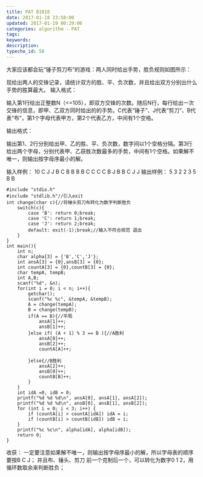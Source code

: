 ```yaml
---
title: PAT B1018
date: 2017-01-18 23:58:00
updated: 2017-01-19 00:29:06
categories: algorithm - PAT
tags: 
keywords:
description:
typecho_id: 58
---
```


大家应该都会玩“锤子剪刀布”的游戏：两人同时给出手势，胜负规则如图所示：

现给出两人的交锋记录，请统计双方的胜、平、负次数，并且给出双方分别出什么手势的胜算最大。
输入格式：

输入第1行给出正整数N（<=105），即双方交锋的次数。随后N行，每行给出一次交锋的信息，即甲、乙双方同时给出的的手势。C代表“锤子”、J代表“剪刀”、B代表“布”，第1个字母代表甲方，第2个代表乙方，中间有1个空格。

输出格式：

输出第1、2行分别给出甲、乙的胜、平、负次数，数字间以1个空格分隔。第3行给出两个字母，分别代表甲、乙获胜次数最多的手势，中间有1个空格。如果解不唯一，则输出按字母序最小的解。

输入样例：
10
C J
J B
C B
B B
B C
C C
C B
J B
B C
J J
输出样例：
5 3 2
2 3 5
B B

    #include "stdio.h"
    #include "stdlib.h"//引入exit
    int change(char c){//将锤头剪刀布转化为数字判断胜负
        switch(c){
            case 'B': return 0;break;
            case 'C': return 1;break;
            case 'J': return 2;break;
            default: exit(-1);break;//输入不符合规范 退出
        }
    }
    int main(){
        int n;
        char alpha[3] = {'B','C','J'};
        int ansA[3] = {0},ansB[3] = {0};
        int countA[3] = {0},countB[3] = {0};
        char tempA, tempB;
        int A,B;
        scanf("%d", &n);
        for(int i = 0; i < n; i++){
            getchar();
            scanf("%c %c", &tempA, &tempB);
            A = change(tempA);
            B = change(tempB);
            if(A == B){//平局
                ansA[1]++;
                ansB[1]++;
            }else if( (A + 1) % 3 == B ){//A胜利
                ansA[0]++;
                ansB[2]++;
                countA[A]++;
                
            }else{//B胜利
                ansA[2]++;
                ansB[0]++;
                countB[B]++;
            }
        }
        int idA =0, idB = 0;
        printf("%d %d %d\n", ansA[0], ansA[1], ansA[2]);
        printf("%d %d %d\n", ansB[0], ansB[1], ansB[2]);
        for (int i = 0; i < 3; i++) {
            if (countA[i] > countA[idA]) idA = i;
            if (countB[i] > countB[idB]) idB = i;
        }
        printf("%c %c\n", alpha[idA], alpha[idB]);
        return 0;
    }

收获：
一定要注意如果解不唯一，则输出按字母序最小的解，所以字母表的顺序要按B C J；
并且布、锤头、剪刀 前一个克制后一个，可以转化为数字0 1 2，用循环数取余来判断胜负；

